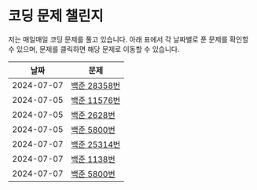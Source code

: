 # 코딩 문제 챌린지

저는 매일매일 코딩 문제를 풀고 있습니다. 아래 표에서 각 날짜별로 푼 문제를 확인할 수 있으며, 문제를 클릭하면 해당 문제로 이동할 수 있습니다.

| 날짜       | 문제       |
|------------|------------|
| 2024-07-07 | [백준 28358번](https://github.com/hwangbo98/co_challenge/blob/main/implementation/B28358.py) |
| 2024-07-05 | [백준 11576번](https://github.com/hwangbo98/co_challenge/blob/main/implementation/B11576.py) |
| 2024-07-05 | [백준 2628번](https://github.com/hwangbo98/co_challenge/blob/main/implementation/B2628.py) |
| 2024-07-05 | [백준 5800번](https://github.com/username/repository/blob/main/problems/problem3.md) |
| 2024-07-07 | [백준 25314번](https://github.com/hwangbo98/co_challenge/blob/main/implementation/B25314.py) |
| 2024-07-07 | [백준 1138번](https://github.com/hwangbo98/co_challenge/blob/main/implementation/B1138.py) |
| 2024-07-07 | [백준 5800번](https://github.com/hwangbo98/co_challenge/blob/main/implementation/B5800.py) |
